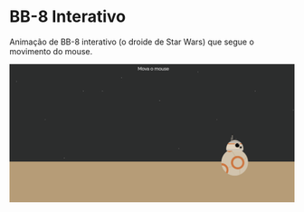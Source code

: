 # BB-8 Interativo  
Animação de BB-8 interativo (o droide de Star Wars) que segue o movimento do mouse.  

![BB-8 Interativo](image.png)